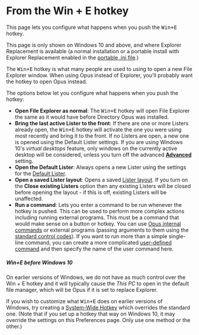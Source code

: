 # From the Win + E hotkey

This page lets you configure what happens when you push the <kbd>Win+E</kbd> hotkey.

This page is only shown on Windows 10 and above, and where Explorer Replacement is available (a normal installation or a portable install with Explorer Replacement enabled in the [portable .ini file](/Manual/additional_functionality/exporting_to_usb.md).)

The <kbd>Win+E</kbd> hotkey is what many people are used to using to open a new File Explorer window. When using Opus instead of Explorer, you'll probably want the hotkey to open Opus instead.

The options below let you configure what happens when you push the hotkey:

- **Open File Explorer as normal**: The <kbd>Win+E</kbd> hotkey will open File Explorer the same as it would have before Directory Opus was installed.
- **Bring the last active Lister to the front**: If there are one or more Listers already open, the <kbd>Win+E</kbd> hotkey will activate the one you were using most recently and bring it to the front. If no Listers are open, a new one is opened using the Default Lister settings. If you are using Windows 10's *virtual desktops* feature, only windows on the currently active desktop will be considered, unless you turn off the advanced **[Advanced](../miscellaneous/advanced_options.md)** setting.
- **Open the Default Lister**: Always opens a new Lister using the settings for the [Default Lister](/Manual/basic_concepts/the_lister/the_default_lister.md).
- **Open a saved Lister layout**: Opens a saved [Lister layout](/Manual/basic_concepts/the_lister/layouts/README.md). If you turn on the **Close existing Listers** option then any existing Listers will be closed before opening the layout - if this is off, existing Listers will be unaffected.
- **Run a command**: Lets you enter a command to be run whenever the hotkey is pushed. This can be used to perform more complex actions including running external programs. This must be a command that would make sense on a button or hotkey. You can use [Opus internal commands](/Manual/customize/creating_your_own_buttons/internal_command_arguments.md) or external programs (passing arguments to them using the [standard control codes](/Manual/customize/creating_your_own_buttons/passing_files_to_external_programs.md)). If you want to run more than a simple single-line command, you can create a more complicated [user-defined command](/Manual/customize/creating_your_own_buttons/user-defined_commands.md) and then specify the name of the user command here.

##### Win+E before Windows 10

On earlier versions of Windows, we do not have as much control over the Win + E hotkey and it will typically cause the *This PC* to open in the default file manager, which will be Opus if it is set to replace Explorer.

If you wish to customize what <kbd>Win+E</kbd> does on earlier versions of Windows, try creating a [System-Wide Hotkey](/Manual/additional_functionality/system-wide_hotkeys.md) which overrides the standard one. (Note that if you set up a hotkey that way on Windows 10, it may override the settings on this Preferences page. Only use one method or the other.)
